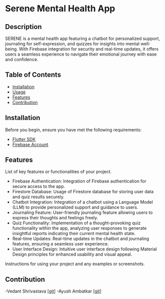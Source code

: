 # Serene Mental Health App


## Description

SERENE is a mental health app featuring a chatbot for personalized support, journaling for self-expression, and quizzes for insights into mental well-being. With Firebase integration for security and real-time updates, it offers users a seamless experience to navigate their emotional journey with ease and confidence.

## Table of Contents

- [Installation](#installation)
- [Usage](#usage)
- [Features](#features)
- [Contribution](#contribution)


## Installation

Before you begin, ensure you have met the following requirements:

- [Flutter SDK](https://flutter.dev/docs/get-started/install)
- [Firebase Account](https://firebase.google.com/)

## Features

List of key features or functionalities of your project.

- Firebase Authentication: Integration of Firebase authentication for secure access to the app.
- Firestore Database: Usage of Firestore database for storing user data and quiz results securely.
- Chatbot Integration: Integration of a chatbot using a Language Model (LLM) to provide personalized support and guidance to users.
- Journaling Feature: User-friendly journaling feature allowing users to express their thoughts and feelings freely.
- Quiz Functionality: Implementation of a thought-provoking quiz functionality within the app, analyzing user responses to generate insightful reports indicating their current mental health state.
- Real-time Updates: Real-time updates in the chatbot and journaling features, ensuring a seamless user experience.
- User Interface Design: Intuitive user interface design following Material Design principles for enhanced usability and visual appeal.

Instructions for using your project and any examples or screenshots.

## Contribution

-Vedant Shrivastava [[git](https://github.com/VedantS28)]
-Ayush Ambatkar [[git](https://github.com/4YU5H25)]





